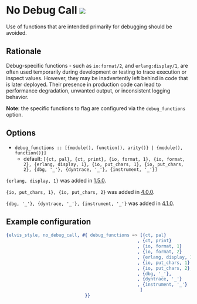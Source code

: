 # No Debug Call ![](https://img.shields.io/badge/BEAM-yes-orange)

Use of functions that are intended primarily for debugging should be avoided.

## Rationale

Debug-specific functions - such as `io:format/2`, and `erlang:display/1`, are often used temporarily
during development or testing to trace execution or inspect values. However, they may be
inadvertently left behind in code that is later deployed. Their presence in production code can
lead to performance degradation, unwanted output, or inconsistent logging behavior.

**Note**: the specific functions to flag are configured via the `debug_functions` option.

## Options

- `debug_functions :: [{module(), function(), arity()} | {module(), function()}]`
  - default: `[{ct, pal}, {ct, print}, {io, format, 1}, {io, format, 2}, {erlang, display, 1},
    {io, put_chars, 1}, {io, put_chars, 2}, {dbg, '_'}, {dyntrace, '_'}, {instrument, '_'}]`

`{erlang, display, 1}` was added in [1.5.0](https://github.com/inaka/elvis_core/releases/tag/1.5.0).

`{io, put_chars, 1}, {io, put_chars, 2}` was added in [4.0.0](https://github.com/inaka/elvis_core/releases/tag/4.0.0).

`{dbg, '_'}, {dyntrace, '_'}, {instrument, '_'}` was added in [4.1.0](https://github.com/inaka/elvis_core/releases/tag/4.1.0).

## Example configuration

```erlang
{elvis_style, no_debug_call, #{ debug_functions => [{ct, pal}
                                                  , {ct, print}
                                                  , {io, format, 1}
                                                  , {io, format, 2}
                                                  , {erlang, display, 1}
                                                  , {io, put_chars, 1}
                                                  , {io, put_chars, 2},
                                                  , {dbg, '_'},
                                                  , {dyntrace, '_'}
                                                  , {instrument, '_'}
                                                   ]
                              }}
```

